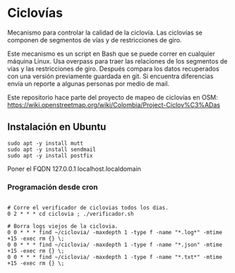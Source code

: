 # Ciclovías
Mecanismo para controlar la calidad de la ciclovía.
Las ciclovías se componen de segmentos de vías y de restricciones de giro.

Este mecanismo es un script en Bash que se puede correr en cualquier máquina Linux.
Usa overpass para traer las relaciones de los segmentos de vías y las restricciones de giro.
Después compara los datos recuperados con una versión previamente guardada en git.
Si encuentra diferencias envía un reporte a algunas personas por medio de mail.

Este repositorio hace parte del proyecto de mapeo de ciclovías en OSM: https://wiki.openstreetmap.org/wiki/Colombia/Project-Ciclov%C3%ADas

## Instalación en Ubuntu

```
sudo apt -y install mutt
sudo apt -y install sendmail
sudo apt -y install postfix
```

Poner el FQDN 127.0.0.1 localhost.localdomain


###  Programación desde cron

```

# Corre el verificador de ciclovias todos los dias.
0 2 * * * cd ciclovia ; ./verificador.sh

# Borra logs viejos de la ciclovia.
0 0 * * * find ~/ciclovia/ -maxdepth 1 -type f -name "*.log*" -mtime +15 -exec rm {} \;
0 0 * * * find ~/ciclovia/ -maxdepth 1 -type f -name "*.json" -mtime +15 -exec rm {} \;
0 0 * * * find ~/ciclovia/ -maxdepth 1 -type f -name "*.txt*" -mtime +15 -exec rm {} \;
```

